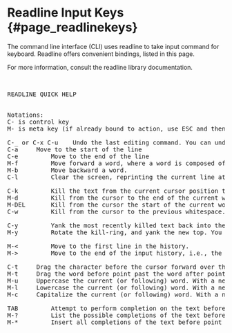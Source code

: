 # Readline Input Keys {#page_readlinekeys}


The command line interface (CLI) uses readline to take input command for keyboard. Readline offers convenient bindings, listed in this page.
 
For more information, consult the readline library documentation.


<pre> 

READLINE QUICK HELP


Notations:
C- is control key
M- is meta key (if already bound to action, use ESC and then type the folling character)

C-_ or C-x C-u    Undo the last editing command. You can undo all the way back to an empty line. 
C-a	    Move to the start of the line
C-e         Move to the end of the line
M-f         Move forward a word, where a word is composed of letters and digits. 
M-b         Move backward a word. 
C-l         Clear the screen, reprinting the current line at the top. 

C-k         Kill the text from the current cursor position to the end of the line.
M-d         Kill from the cursor to the end of the current word, or, if between words, to the end of the next word. 
M-DEL       Kill from the cursor the start of the current word, or, if between words, to the start of the previous 
C-w         Kill from the cursor to the previous whitespace. This is different than M-DEL because the word boundaries differ.

C-y         Yank the most recently killed text back into the buffer at the cursor.
M-y         Rotate the kill-ring, and yank the new top. You can only do this if the prior command is C-y or ESC y. 

M-<         Move to the first line in the history.
M->         Move to the end of the input history, i.e., the line currently being entered. 

C-t	    Drag the character before the cursor forward over the character at the cursor, moving the cursor forward as well. If the insertion point is at the end of the line, then this transposes the last two characters of the line. Negative arguments have no effect.
M-t	    Drag the word before point past the word after point, moving point past that word as well. If the insertion point is at the end of the line, this transposes the last two words on the line.
M-u	    Uppercase the current (or following) word. With a negative argument, uppercase the previous word, but do not move the cursor.
M-l	    Lowercase the current (or following) word. With a negative argument, lowercase the previous word, but do not move the cursor.
M-c	    Capitalize the current (or following) word. With a negative argument, capitalize the previous word, but do not move the cursor. 

TAB         Attempt to perform completion on the text before point. The actual completion performed is application-specific. The default is filename completion.
M-?         List the possible completions of the text before point.
M-*         Insert all completions of the text before point that would have been generated by possible-completions. 

</pre>


